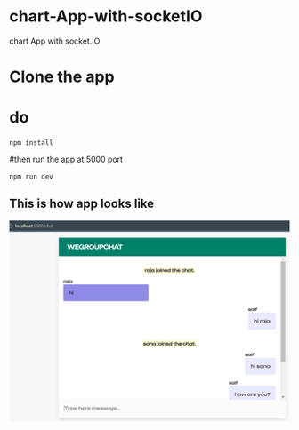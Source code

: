 # chart-App-with-socketIO
chart App with socket.IO
# Clone the app 
# do 
``
npm install 
``

#then run the app at 5000 port 
```
npm run dev
```

## This is how app looks like

![app screenshot](https://github.com/u4saif/chart-App-with-socketIO/blob/master/Untitled.png)
